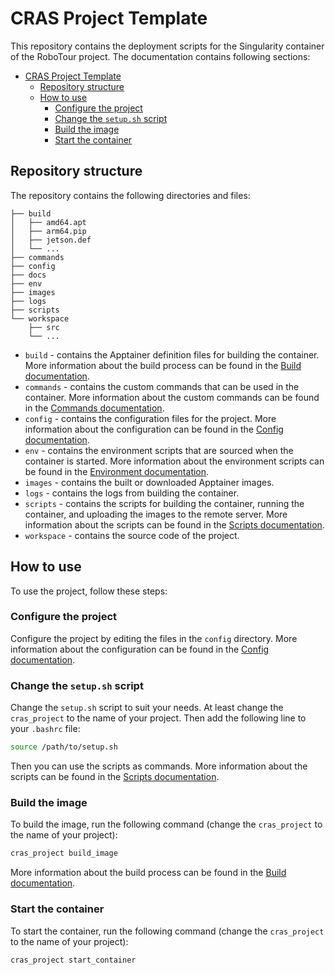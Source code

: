 # CRAS Project Template

This repository contains the deployment scripts for the Singularity container of the RoboTour project. The documentation contains following sections:

- [CRAS Project Template](#cras-project-template)
  - [Repository structure](#repository-structure)
  - [How to use](#how-to-use)
    - [Configure the project](#configure-the-project)
    - [Change the `setup.sh` script](#change-the-setupsh-script)
    - [Build the image](#build-the-image)
    - [Start the container](#start-the-container)

## Repository structure

The repository contains the following directories and files:

```
├── build
│   ├── amd64.apt
│   ├── arm64.pip
│   ├── jetson.def
│   └── ...
├── commands
├── config
├── docs
├── env
├── images
├── logs
├── scripts
└── workspace
    ├── src
    └── ...
```

- `build` - contains the Apptainer definition files for building the container. More information about the build process can be found in the 
  [Build documentation](docs/build.md).
- `commands` - contains the custom commands that can be used in the container. More information about the custom commands can be found in the 
  [Commands documentation](docs/commands.md).
- `config` - contains the configuration files for the project. More information about the configuration can be found in the [Config documentation](docs/config.md).
- `env` - contains the environment scripts that are sourced when the container is started. More information about the environment scripts can be found in the [Environment documentation](docs/environment.md).
- `images` - contains the built or downloaded Apptainer images.
- `logs` - contains the logs from building the container.
- `scripts` - contains the scripts for building the container, running the container, and uploading the images to the remote server. More information 
  about the scripts can be found in the [Scripts documentation](docs/scripts.md).
- `workspace` - contains the source code of the project.
  
## How to use

To use the project, follow these steps:

### Configure the project

Configure the project by editing the files in the `config` directory. More information about the configuration can be found in the [Config documentation](docs/config.md).

### Change the `setup.sh` script

Change the `setup.sh` script to suit your needs. At least change the `cras_project` to the name of your project. Then add the following line to your `.bashrc` file:

```bash
source /path/to/setup.sh
```

Then you can use the scripts as commands. More information about the scripts can be found in the [Scripts documentation](docs/scripts.md).

### Build the image

To build the image, run the following command (change the `cras_project` to the name of your project):

```bash
cras_project build_image
```

More information about the build process can be found in the [Build documentation](docs/build.md).

### Start the container

To start the container, run the following command (change the `cras_project` to the name of your project):

```bash
cras_project start_container
```
